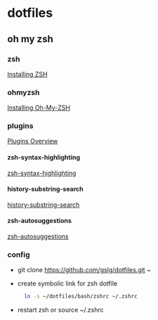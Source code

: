 # dotfiles

## oh my zsh

### zsh

[Installing ZSH](https://github.com/ohmyzsh/ohmyzsh/wiki/Installing-ZSH)

### ohmyzsh
[Installing Oh-My-ZSH](https://github.com/ohmyzsh/ohmyzsh)

### plugins
[Plugins Overview](https://github.com/ohmyzsh/ohmyzsh/wiki/Plugins-Overview)

#### zsh-syntax-highlighting
 [zsh-syntax-highlighting](https://github.com/zsh-users/zsh-syntax-highlighting)

#### history-substring-search
[history-substring-search](https://github.com/zsh-users/zsh-history-substring-search) 

#### zsh-autosuggestions
[zsh-autosuggestions](https://github.com/zsh-users/zsh-autosuggestions)

### config

- git clone https://github.com/gslg/dotfiles.git ~

- create symbolic link for zsh dotfile
  ```bash
    ln -s ~/dotfiles/bash/zshrc ~/.zshrc    
  ```
- restart zsh or source ~/.zshrc

